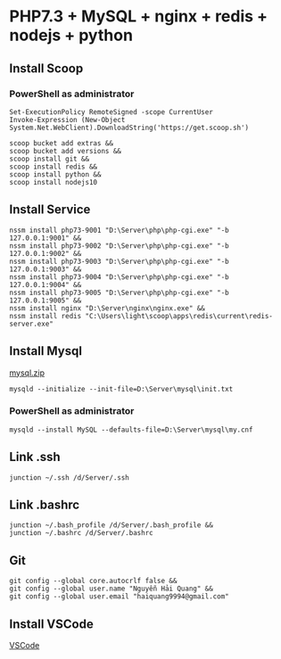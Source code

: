 # PHP7.3 + MySQL + nginx + redis + nodejs + python

## Install Scoop

### PowerShell as administrator
```
Set-ExecutionPolicy RemoteSigned -scope CurrentUser
Invoke-Expression (New-Object System.Net.WebClient).DownloadString('https://get.scoop.sh')
```
```
scoop bucket add extras &&
scoop bucket add versions &&
scoop install git &&
scoop install redis &&
scoop install python &&
scoop install nodejs10
```

## Install Service
```
nssm install php73-9001 "D:\Server\php\php-cgi.exe" "-b 127.0.0.1:9001" &&
nssm install php73-9002 "D:\Server\php\php-cgi.exe" "-b 127.0.0.1:9002" &&
nssm install php73-9003 "D:\Server\php\php-cgi.exe" "-b 127.0.0.1:9003" &&
nssm install php73-9004 "D:\Server\php\php-cgi.exe" "-b 127.0.0.1:9004" &&
nssm install php73-9005 "D:\Server\php\php-cgi.exe" "-b 127.0.0.1:9005" &&
nssm install nginx "D:\Server\nginx\nginx.exe" &&
nssm install redis "C:\Users\light\scoop\apps\redis\current\redis-server.exe"

```

## Install Mysql

[mysql.zip](https://drive.google.com/file/d/1oVDQIUKz8X279kcQ8E5lyDkaPGTtxz5f/view?usp=sharing)
```
mysqld --initialize --init-file=D:\Server\mysql\init.txt
```
### PowerShell as administrator
```
mysqld --install MySQL --defaults-file=D:\Server\mysql\my.cnf
```

## Link .ssh
```
junction ~/.ssh /d/Server/.ssh
```

## Link .bashrc
```
junction ~/.bash_profile /d/Server/.bash_profile &&
junction ~/.bashrc /d/Server/.bashrc
```

## Git
```
git config --global core.autocrlf false &&
git config --global user.name "Nguyễn Hải Quang" &&
git config --global user.email "haiquang9994@gmail.com"
```

## Install VSCode
[VSCode](https://code.visualstudio.com/download)
